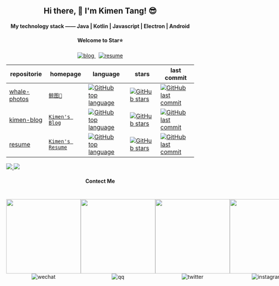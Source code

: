 
<h2 align="center">Hi there, 👋 I'm Kimen Tang! 😎</h2>

<h4 align="center">My technology stack —— Java | Kotlin | Javascript | Electron | Android</h4>
<h4 align="center">Welcome to Star⭐️</h4>

<p align="center">
  <a href="https://blog.kimen.com.cn/">
    <img alt="blog" src="https://img.shields.io/badge/Kimen's blog-0088f5?style=for-the-badge&labelColor=f0f0f0&logo=bloglovin&logoColor=0088f5" />
  </a>
  <span>&nbsp;</span>
  <a href="https://surmon.me/sponsor">
    <img alt="resume" src="https://img.shields.io/badge/Kimen's resume-24292e?style=for-the-badge&labelColor=30363c&logo=github" />
  </a>
</p>

  | repositorie | homepage | language | stars | last commit |
  | --- | --- | --- | --- | --- |
  | [whale-photos](https://github.com/Kimentanm/whale-photos) | [`鲸图🐳`](http://photos.kimen.com.cn/) | [![GitHub top language](https://img.shields.io/github/languages/top/Kimentanm/whale-photos?style=flat-square)](https://github.com/Kimentanm/whale-photos) | [![GitHub stars](https://img.shields.io/github/stars/Kimentanm/whale-photos?style=flat-square)](https://github.com/Kimentanm/whale-photos/stargazers) | [![GitHub last commit](https://img.shields.io/github/last-commit/Kimentanm/whale-photos?style=flat-square)](https://github.com/Kimentanm/whale-photos/commits/master)
  | [kimen-blog](https://github.com/Kimentanm/kimen-blog) | [`Kimen's Blog`](https://blog.kimen.com.cn/) | [![GitHub top language](https://img.shields.io/github/languages/top/Kimentanm/kimen-blog?style=flat-square)](https://github.com/Kimentanm/kimen-blog) | [![GitHub stars](https://img.shields.io/github/stars/Kimentanm/kimen-blog?style=flat-square)](https://github.com/Kimentanm/kimen-blog/stargazers) | [![GitHub last commit](https://img.shields.io/github/last-commit/Kimentanm/kimen-blog?style=flat-square)](https://github.com/Kimentanm/kimen-blog/commits/master)
  | [resume](https://github.com/Kimentanm/resume) | [`Kimen's Resume`](http://resume.kimen.com.cn/) | [![GitHub top language](https://img.shields.io/github/languages/top/Kimentanm/resume?style=flat-square)](https://github.com/Kimentanm/resume) | [![GitHub stars](https://img.shields.io/github/stars/Kimentanm/resume?style=flat-square)](https://github.com/Kimentanm/kimen-blog/stargazers) | [![GitHub last commit](https://img.shields.io/github/last-commit/Kimentanm/resume?style=flat-square)](https://github.com/Kimentanm/resume/commits/master) |


<div>
  <a href="/" align="left">
    <img src="https://github-readme-stats.vercel.app/api/top-langs/?username=kimentanm&text_color=586069&layout=compact&hide_border=true&bg_color=fff&title_color=0366d6&count_private=true&include_all_commits=true" />
  </a>
  <a href="/" align="right">
    <img src="https://github-readme-stats.vercel.app/api?username=kimentanm&count_private=true&show_icons=true&icon_color=222&title_color=0366d6&text_color=586069&bg_color=fff&hide=issues&hide_border=true&include_all_commits=true" />
  </a>
</div>

<h4 style="margin-bottom: 40px" align="center">Contect Me</h4>
<div style="display: flex;flex-direction: row;">
    <div style="text-align: center;flex: 1;">
        <img height="200"" src="https://cdn.jsdelivr.net/gh/kimentanm/image-store/img/20210221220107.JPG" />
        <img alt="wechat" src="https://img.shields.io/badge/wechat-07c160?style=for-the-badge&logo=wechat&logoColor=ffffff&labelColor=07c160" />
    </div>
    <div style="text-align: center;flex: 1;">
        <img height="200"" src="https://cdn.jsdelivr.net/gh/kimentanm/image-store/img/20210221224449.jpeg" />
        <img alt="qq" src="https://img.shields.io/badge/qq-1296db?style=for-the-badge&logo=tencent-qq&logoColor=ffffff&labelColor=1296db" />
    </div>
    <div style="text-align: center;flex: 1;">
        <img height="200"" src="https://cdn.jsdelivr.net/gh/kimentanm/image-store/img/20210221220109.PNG" />
        <img alt="twitter" src="https://img.shields.io/badge/twitter-1da1f2?style=for-the-badge&logo=twitter&logoColor=ffffff&labelColor=1da1f2" />
    </div>
    <div style="text-align: center;flex: 1;">
        <img height="200"" src="https://cdn.jsdelivr.net/gh/kimentanm/image-store/img/20210221222306.jpeg" />
        <img alt="instagram" src="https://img.shields.io/badge/instagram-E4405f?style=for-the-badge&logo=instagram&logoColor=ffffff&labelColor=E4405f" />
    </div>
</div>

<style>
    .markdown-body table {
        display: inline-table;
        text-align: center;
    }
</style>